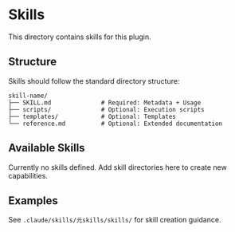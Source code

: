 # Skills

This directory contains skills for this plugin.

## Structure

Skills should follow the standard directory structure:

```
skill-name/
├── SKILL.md              # Required: Metadata + Usage
├── scripts/              # Optional: Execution scripts
├── templates/            # Optional: Templates
└── reference.md          # Optional: Extended documentation
```

## Available Skills

Currently no skills defined. Add skill directories here to create new capabilities.

## Examples

See `.claude/skills/元skills/skills/` for skill creation guidance.

